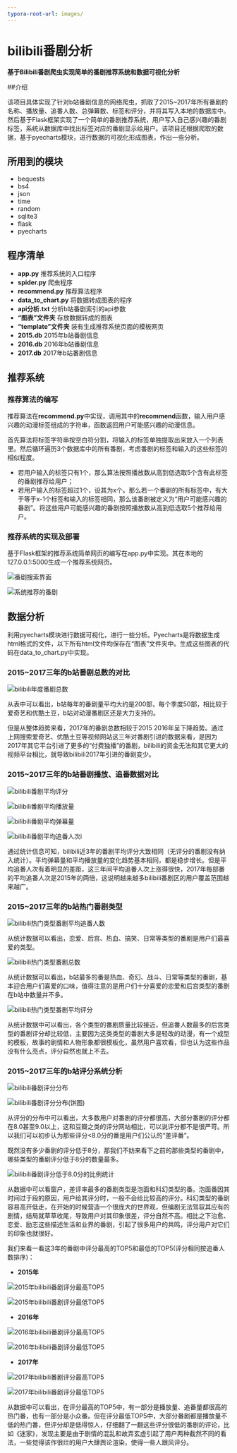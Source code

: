 ```yaml
---
typora-root-url: images/
---
```


# bilibili番剧分析

**基于Bilibili番剧爬虫实现简单的番剧推荐系统和数据可视化分析**



##介绍

该项目具体实现了针对b站番剧信息的网络爬虫，抓取了2015~2017年所有番剧的名称、播放量、追番人数、总弹幕数、标签和评分，并将其写入本地的数据库中。然后基于Flask框架实现了一个简单的番剧推荐系统，用户写入自己感兴趣的番剧标签，系统从数据库中找出标签对应的番剧显示给用户。该项目还根据爬取的数据，基于pyecharts模块，进行数据的可视化形成图表，作出一些分析。



## 所用到的模块

* bequests
* bs4
* json
* time
* random
* sqlite3
* flask
* pyecharts



## 程序清单

* **app.py** 推荐系统的入口程序
* **spider.py** 爬虫程序
* **recommend.py** 推荐算法程序
* **data_to_chart.py** 将数据转成图表的程序
* **api分析.txt** 分析b站番剧索引的api参数
* **“图表”文件夹** 存放数据转成的图表
* **“template”文件夹** 装有生成推荐系统页面的模板网页
* **2015.db** 2015年b站番剧信息
* **2016.db** 2016年b站番剧信息
* **2017.db** 2017年b站番剧信息



## 推荐系统

### 推荐算法的编写

推荐算法在**recommend.py**中实现，调用其中的**recommend**函数，输入用户感兴趣的动漫标签组成的字符串，函数返回用户可能感兴趣的动漫信息。

首先算法将标签字符串按空白符分割，将输入的标签单独提取出来放入一个列表里。然后循环遍历3个数据库中的所有番剧，考虑番剧的标签和输入的这些标签的相似程度。

* 若用户输入的标签只有1个，那么算法按照播放数从高到低选取5个含有此标签的番剧推荐给用户；
* 若用户输入的标签超过1个，设其为x个。那么若一个番剧的所有标签中，有大于等于x-1个标签和输入的标签相同，那么该番剧被定义为“用户可能感兴趣的番剧”。将这些用户可能感兴趣的番剧按照播放数从高到低选取5个推荐给用户。

### 推荐系统的实现及部署

基于Flask框架的推荐系统简单网页的编写在app.py中实现。其在本地的127.0.0.1:5000生成一个推荐系统网页。

![番剧搜索界面](/番剧搜索界面.png)

![系统推荐的番剧](系统推荐的番剧.png)



## 数据分析

利用pyecharts模块进行数据可视化，进行一些分析。Pyecharts是将数据生成html格式的文件，以下所有html文件均保存在“图表”文件夹中。生成这些图表的代码在data_to_chart.py中实现。



### 2015~2017三年的b站番剧总数的对比

![bilibili年度番剧总数](bilibili年度番剧总数.png)

从表中可以看出，b站每年的番剧量平均大约是200部，每个季度50部，相比较于爱奇艺和优酷土豆，b站对动漫番剧区还是大力支持的。

但是从整体趋势来看，2017年的番剧总数相较于2015 2016年呈下降趋势。通过上网搜索爱奇艺、优酷土豆等视频网站这三年对番剧引进的数据来看，是因为2017年其它平台引进了更多的“付费独播”的番剧，bilibili的资金无法和其它更大的视频平台相比，就导致bilibili2017年引进的番剧变少。



### 2015~2017三年的b站番剧播放、追番数据对比

![bilibili番剧平均评分](bilibili番剧平均评分.png)

![bilibili番剧平均播放量](bilibili番剧平均播放量.png)

![bilibili番剧平均弹幕量](bilibili番剧平均弹幕量.png)

![bilibili番剧平均追番人次i](bilibili番剧平均追番人次.png)

通过统计信息可知，bilibili近3年的番剧平均评分大致相同（无评分的番剧没有纳入统计）。平均弹幕量和平均播放量的变化趋势基本相同，都是稳步增长。但是平均追番人次有着明显的差距，这三年间平均追番人次上涨得很快，2017年每部番的平均追番人次是2015年的两倍，这说明越来越多bilibili番剧区的用户覆盖范围越来越广。



### 2015~2017三年的b站热门番剧类型



![bilibili热门类型番剧平均追番人数](bilibili热门类型番剧平均追番人数.png)

从统计数据可以看出，恋爱、后宫、热血、搞笑、日常等类型的番剧是用户们最喜爱的类型。



![bilibili热门类型番剧总数](bilibili热门类型番剧总数.png)

从统计数据可以看出，b站最多的番是热血、奇幻、战斗、日常等类型的番剧，基本迎合用户们喜爱的口味，值得注意的是用户们十分喜爱的恋爱和后宫类型的番剧在b站中数量并不多。



![bilibili热门类型番剧平均评分](bilibili热门类型番剧平均评分.png)

从统计数据中可以看出，各个类型的番剧质量比较接近，但追番人数最多的后宫类型的番剧评分却比较低，主要因为这类类型的番剧大多是轻改的动漫，有一个成型的模板，故事的剧情和人物形象都很模板化，虽然用户喜欢看，但也认为这些作品没有什么亮点，评分自然也就上不去。



### 2015~2017三年的b站评分系统分析



![bilibili番剧评分分布](bilibili番剧评分分布.png)

![bilibili番剧评分分布(饼图)](bilibili番剧评分分布(饼图).png)

从评分的分布中可以看出，大多数用户对番剧的评分都很高，大部分番剧的评分都在8.0甚至9.0以上，这和豆瓣之类的评分网站相比，可以说评分都不是很严苛。所以我们可以初步认为那些评分<8.0分的番是用户们公认的“差评番”。

既然没有多少番剧的评分低于8分，那我们不妨来看下之前的那些类型的番剧中，哪些类型的番剧评分低于8分的数量最多。



![bilibili番剧评分低于8.0分的比例统计](bilibili番剧评分低于8.0分的比例统计.png)

从数据中可以看窗户，差评率最多的番剧类型是泡面和科幻类型的番。泡面番因其时间过于段的原因，用户给其评分时，一般不会给比较高的评分。科幻类型的番剧容易高开低走，在开始的时候营造一个很庞大的世界观，但编剧无法驾驭其应有的剧情，结局就草草收尾，导致用户对其印象很差，评分自然不高。相比之下治愈、恋爱、励志这些描述生活和业界的番剧，引起了很多用户的共鸣，评分用户对它们的印象也就很好。



我们来看一看这3年的番剧中评分最高的TOP5和最低的TOP5(评分相同按追番人数排序)：

* **2015年**

![2015年bilibili番剧评分最高TOP5](2015年bilibili番剧评分最高TOP5.png)

![2015年bilibili番剧评分最低TOP5](2015年bilibili番剧评分最低TOP5.png)

* **2016年**

![2016年bilibili番剧评分最高TOP5](2016年bilibili番剧评分最高TOP5.png)

![2016年bilibili番剧评分最低TOP5](2016年bilibili番剧评分最低TOP5.png)

* **2017年**

![2017年bilibili番剧评分最高TOP5](2017年bilibili番剧评分最高TOP5.png)

![2017年bilibili番剧评分最低TOP5](2017年bilibili番剧评分最低TOP5.png)



从数据中可以看出，在评分最高的TOP5中，有一部分是播放量、追番量都很高的热门番，也有一部分是小众番。但在评分最低TOP5中，大部分番剧都是播放量不低的热门番，但评分却是低得惊人，仔细翻了一翻这些评分很低的番剧的评论，比如《迷家》，发现主要是由于剧情的混乱和故弄玄虚引起了用户两种截然不同的看法，一些觉得该作很烂的用户大肆舆论渲染，使得一些人跟风评分。
